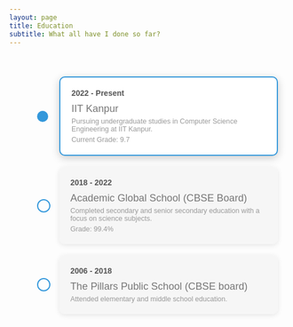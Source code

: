 ```yaml
---
layout: page
title: Education
subtitle: What all have I done so far?
---
```

  <style>
    /* Basic timeline styles */
/* Timeline container */
.timeline {
  position: relative;
  max-width: 900px;
  margin: 0 auto;
  padding: 20px;
  padding-left: 30px; /* Space for the line */
  font-family: Arial, sans-serif;
}


/* Timeline item structure */
.timeline-item {
  display: flex;
  align-items: center;
  margin: 20px 0;
  position: relative;
}

/* Default Circle Styling - Hollow */
.timeline-item .circle {
  width: 20px;
  height: 20px;
  border: 2px solid #3498db; /* Border for hollow circles */
  background-color: transparent; /* Transparent background for hollow circles */
  border-radius: 50%;
  position: absolute;
  left: 20px; /* Position circle to the left */
  z-index: 2;
}

/* Filled Circle Styling for IIT Kanpur */
.timeline-item:first-child .circle {
  background-color: #3498db; /* Filled circle for the first item */
  border: none; /* Remove border for filled circle */
}

/* Content block styling for all boxes */
.timeline-item .content {
  margin-left: 60px; /* Offset content to the right */
  padding: 20px;
  background-color: rgba(245, 245, 245, 0.9); /* Light grey for light themes */
  border-radius: 10px;
  box-shadow: 0 2px 10px rgba(0, 0, 0, 0.1);
  width: 1000px; /* Fixed width for the content box */
  transition: background-color 0.3s, box-shadow 0.3s;
}

/* Adaptive background for dark themes */
@media (prefers-color-scheme: dark) {
  .timeline-item .content {
    background-color: rgba(90, 90, 90, 0.3); /* Soft grey for dark themes */
    box-shadow: 0 2px 10px rgba(0, 0, 0, 0.5);
  }
}

/* Special styling for the current IIT Kanpur box */
.timeline-item.current .content {
  background-color: #ffffff; /* White background */
  border: 2px solid #3498db; /* Optional: Add a subtle border for emphasis */
  box-shadow: 0 4px 15px rgba(0, 0, 0, 0.2); /* Stronger shadow for prominence */
}

/* Adaptive shadow for dark themes on the current box */
@media (prefers-color-scheme: dark) {
  .timeline-item.current .content {
    box-shadow: 0 4px 15px rgba(0, 0, 0, 0.5);
    background-color:  rgba(191, 187, 187, 0.1);
  }
}


/* Date styling */
.timeline-item .date {
  font-weight: bold;
  font-size: 1.0em;
  color: #555;
}

/* School name styling */
.timeline-item .school-name {
  font-size: 1.3em;
  color: #777;
  margin-top: 10px;
}

/* Description styling */
.timeline-item .description {
  font-size: 0.9em;
  color: #999;
  margin-top: 5px;
}

/* Hover effect for content */
.timeline-item:hover .content {
  box-shadow: 0 4px 20px rgba(0, 0, 0, 0.15);
  background-color: #f7f7f7;
  transition: background-color 0.3s, box-shadow 0.3s;
}



  </style>
<body> 

   <div class="timeline">
  <div class="timeline-item current"> <!-- Add the "current" class here -->
    <div class="circle"></div>
    <div class="line"></div>
    <div class="content">
      <div class="date">2022 - Present</div>
      <div class="school-name">IIT Kanpur</div>
      <div class="description">Pursuing undergraduate studies in Computer Science Engineering at IIT Kanpur.</div>
      <div class="description"> Current Grade: 9.7 </div>
    </div>
  </div>

  <div class="timeline-item">
    <div class="circle"></div>
    <div class="line"></div>
    <div class="content">
      <div class="date">2018 - 2022</div>
      <div class="school-name">Academic Global School (CBSE Board)</div>
      <div class="description">Completed secondary and senior secondary education with a focus on science subjects.</div>
      <div class="description"> Grade: 99.4% </div>
    </div>
  </div>

  <div class="timeline-item">
    <div class="circle"></div>
    <div class="line"></div>
    <div class="content">
      <div class="date">2006 - 2018</div>
      <div class="school-name">The Pillars Public School (CBSE board)</div>
      <div class="description">Attended elementary and middle school education.</div>
    </div>
  </div>
</div>


</body>

